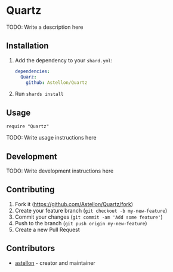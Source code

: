 # Quartz

TODO: Write a description here

## Installation

1. Add the dependency to your `shard.yml`:

   ```yaml
   dependencies:
     Quarz:
       github: Astellon/Quartz
   ```

2. Run `shards install`

## Usage

```crystal
require "Quartz"
```

TODO: Write usage instructions here

## Development

TODO: Write development instructions here

## Contributing

1. Fork it (<https://github.com/Astellon/Quartz/fork>)
2. Create your feature branch (`git checkout -b my-new-feature`)
3. Commit your changes (`git commit -am 'Add some feature'`)
4. Push to the branch (`git push origin my-new-feature`)
5. Create a new Pull Request

## Contributors

- [astellon](https://github.com/Astellon) - creator and maintainer
